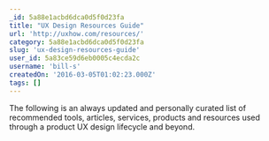 ```yaml
---
_id: 5a88e1acbd6dca0d5f0d23fa
title: "UX Design Resources Guide"
url: 'http://uxhow.com/resources/'
category: 5a88e1acbd6dca0d5f0d23fa
slug: 'ux-design-resources-guide'
user_id: 5a83ce59d6eb0005c4ecda2c
username: 'bill-s'
createdOn: '2016-03-05T01:02:23.000Z'
tags: []
---
```


The following is an always updated and personally curated list of recommended tools, articles, services, products and resources used through a product UX design lifecycle and beyond.
